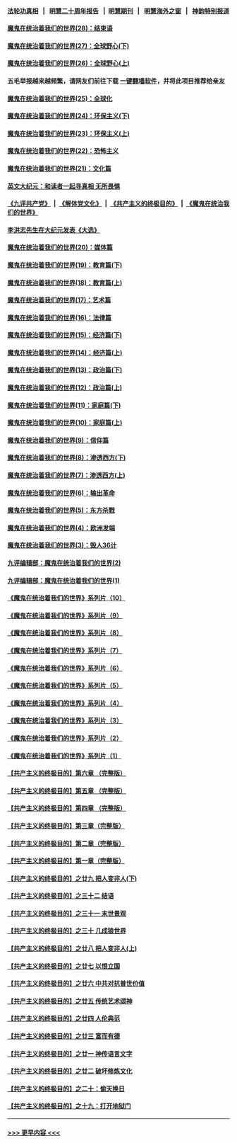 #### [法轮功真相](https://github.com/gfw-breaker/truth/blob/master/README.md?t=0) &nbsp;&nbsp;|&nbsp;&nbsp; [明慧二十周年报告](https://github.com/gfw-breaker/mh-reports/blob/master/README.md?t=0) &nbsp;&nbsp;|&nbsp;&nbsp;[明慧期刊](https://github.com/gfw-breaker/mh-qikan) &nbsp;&nbsp;|&nbsp;&nbsp; [明慧海外之窗](https://github.com/gfw-breaker/mh-news/blob/master/README.md?t=0) &nbsp;&nbsp;|&nbsp;&nbsp; [神韵特别报道](https://github.com/gfw-breaker/mh-news/blob/master/shenyun.md?t=0)
#### [魔鬼在统治着我们的世界(28)：结束语](../pages/nsc422/n10936246.md?t=07050552) 
#### [魔鬼在统治着我们的世界(27)：全球野心(下)](../pages/nsc422/n10928319.md?t=07050552) 
#### [魔鬼在统治着我们的世界(26)：全球野心(上)](../pages/nsc422/n10900318.md?t=07050552) 
#### 五毛举报越来越频繁，请网友们前往下载 [一键翻墙软件](https://github.com/gfw-breaker/ssr-accounts)，并将此项目推荐给亲友
#### [魔鬼在统治着我们的世界(25)：全球化](../pages/nsc422/n10788205.md?t=07050552) 
#### [魔鬼在统治着我们的世界(24)：环保主义(下)](../pages/nsc422/n10695307.md?t=07050552) 
#### [魔鬼在统治着我们的世界(23)：环保主义(上)](../pages/nsc422/n10688613.md?t=07050552) 
#### [魔鬼在统治着我们的世界(22)：恐怖主义](../pages/nsc422/n10614727.md?t=07050552) 
#### [魔鬼在统治着我们的世界(21)：文化篇](../pages/nsc422/n10597706.md?t=07050552) 
#### [英文大纪元：和读者一起寻真相 无所畏惧](../pages/nsc422/n12542027.md?t=07050552) 
#### [《九评共产党》](https://github.com/begood0513/9ping.md/blob/master/README.md) &nbsp;|&nbsp; [《解体党文化》](../../../../jtdwh.md/blob/master/README.md)  &nbsp;|&nbsp; [《共产主义的终极目的》](../../../../gczydzjmd.md/blob/master/README.md) &nbsp;|&nbsp; [《魔鬼在统治我们的世界》](../../../../mgztzwmdsj.md/blob/master/README.md) 
#### [李洪志先生在大纪元发表《大选》](../pages/nsc422/n12534746.md?t=07050552) 
#### [魔鬼在统治着我们的世界(20)：媒体篇](../pages/nsc422/n10586579.md?t=07050552) 
#### [魔鬼在统治着我们的世界(19)：教育篇(下)](../pages/nsc422/n10564808.md?t=07050552) 
#### [魔鬼在统治着我们的世界(18)：教育篇(上)](../pages/nsc422/n10526970.md?t=07050552) 
#### [魔鬼在统治着我们的世界(17)：艺术篇](../pages/nsc422/n10499093.md?t=07050552) 
#### [魔鬼在统治着我们的世界(16)：法律篇](../pages/nsc422/n10485969.md?t=07050552) 
#### [魔鬼在统治着我们的世界(15)：经济篇(下)](../pages/nsc422/n10469975.md?t=07050552) 
#### [魔鬼在统治着我们的世界(14)：经济篇(上)](../pages/nsc422/n10457370.md?t=07050552) 
#### [魔鬼在统治着我们的世界(13)：政治篇(下)](../pages/nsc422/n10448270.md?t=07050552) 
#### [魔鬼在统治着我们的世界(12)：政治篇(上)](../pages/nsc422/n10444576.md?t=07050552) 
#### [魔鬼在统治着我们的世界(11)：家庭篇(下)](../pages/nsc422/n10440961.md?t=07050552) 
#### [魔鬼在统治着我们的世界(10)：家庭篇(上)](../pages/nsc422/n10435448.md?t=07050552) 
#### [魔鬼在统治着我们的世界(9)：信仰篇](../pages/nsc422/n10432159.md?t=07050552) 
#### [魔鬼在统治着我们的世界(8)：渗透西方(下)](../pages/nsc422/n10429603.md?t=07050552) 
#### [魔鬼在统治着我们的世界(7)：渗透西方(上)](../pages/nsc422/n10426013.md?t=07050552) 
#### [魔鬼在统治着我们的世界(6)：输出革命](../pages/nsc422/n10421536.md?t=07050552) 
#### [魔鬼在统治着我们的世界(5)：东方杀戮](../pages/nsc422/n10417707.md?t=07050552) 
#### [魔鬼在统治着我们的世界(4)：欧洲发端](../pages/nsc422/n10414890.md?t=07050552) 
#### [魔鬼在统治着我们的世界(3)：毁人36计](../pages/nsc422/n10411583.md?t=07050552) 
#### [九评编辑部：魔鬼在统治着我们的世界(2)](../pages/nsc422/n10410036.md?t=07050552) 
#### [九评编辑部：魔鬼在统治着我们的世界(1)](../pages/nsc422/n10406825.md?t=07050552) 
#### [《魔鬼在统治着我们的世界》系列片（10）](../pages/nsc422/n12292670.md?t=07050552) 
#### [《魔鬼在统治着我们的世界》系列片（9）](../pages/nsc422/n12290859.md?t=07050552) 
#### [《魔鬼在统治着我们的世界》系列片（8）](../pages/nsc422/n12287445.md?t=07050552) 
#### [《魔鬼在统治着我们的世界》系列片（7）](../pages/nsc422/n12283425.md?t=07050552) 
#### [《魔鬼在统治着我们的世界》系列片（6）](../pages/nsc422/n12282314.md?t=07050552) 
#### [《魔鬼在统治着我们的世界》系列片（5）](../pages/nsc422/n12281419.md?t=07050552) 
#### [《魔鬼在统治着我们的世界》系列片（4）](../pages/nsc422/n12274024.md?t=07050552) 
#### [《魔鬼在统治着我们的世界》系列片（3）](../pages/nsc422/n12271322.md?t=07050552) 
#### [《魔鬼在统治着我们的世界》系列片（2）](../pages/nsc422/n12269049.md?t=07050552) 
#### [《魔鬼在统治着我们的世界》系列片（1）](../pages/nsc422/n12267575.md?t=07050552) 
#### [【共产主义的终极目的】第六章 （完整版）](../pages/nsc422/n11428913.md?t=07050552) 
#### [【共产主义的终极目的】第五章 （完整版）](../pages/nsc422/n11428912.md?t=07050552) 
#### [【共产主义的终极目的】第四章 （完整版）](../pages/nsc422/n11428907.md?t=07050552) 
#### [【共产主义的终极目的】第三章（完整版）](../pages/nsc422/n11428848.md?t=07050552) 
#### [【共产主义的终极目的】第二章（完整版）](../pages/nsc422/n11428831.md?t=07050552) 
#### [【共产主义的终极目的】第一章（完整版）](../pages/nsc422/n11417651.md?t=07050552) 
#### [【共产主义的终极目的】之廿九 把人变非人(下)](../pages/nsc422/n11344140.md?t=07050552) 
#### [【共产主义的终极目的】之三十二 结语](../pages/nsc422/n11360535.md?t=07050552) 
#### [【共产主义的终极目的】之三十一 末世景观](../pages/nsc422/n11351129.md?t=07050552) 
#### [【共产主义的终极目的】之三十 几成狼世界](../pages/nsc422/n11348280.md?t=07050552) 
#### [【共产主义的终极目的】之廿八 把人变非人(上)](../pages/nsc422/n11340492.md?t=07050552) 
#### [【共产主义的终极目的】之廿七 以恨立国](../pages/nsc422/n11336944.md?t=07050552) 
#### [【共产主义的终极目的】之廿六 中共对抗普世价值](../pages/nsc422/n11324785.md?t=07050552) 
#### [【共产主义的终极目的】之廿五 传统艺术颂神](../pages/nsc422/n11296396.md?t=07050552) 
#### [【共产主义的终极目的】之廿四 人伦典范](../pages/nsc422/n11296397.md?t=07050552) 
#### [【共产主义的终极目的】之廿三 富而有德](../pages/nsc422/n11283598.md?t=07050552) 
#### [【共产主义的终极目的】之廿一 神传语言文字](../pages/nsc422/n11263265.md?t=07050552) 
#### [【共产主义的终极目的】之廿二 破坏修炼文化](../pages/nsc422/n11245728.md?t=07050552) 
#### [【共产主义的终极目的】之二十：偷天换日](../pages/nsc422/n11238846.md?t=07050552) 
#### [【共产主义的终极目的】之十九：打开地狱门](../pages/nsc422/n11206376.md?t=07050552) 

----
#### [ >>> 更早内容 <<< ](../indexes/nsc422-earlier.md)
